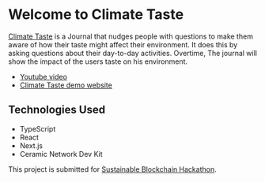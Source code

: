 <h1>Welcome to Climate Taste</h1>

[Climate Taste](https://climate-taste.vercel.app/) is a Journal that nudges people with questions to make them aware of how their taste might affect their environment. It does this by asking questions about their day-to-day activities.
Overtime, The journal will show the impact of the users taste on his environment.

- [Youtube video](https://youtube.com)
- [Climate Taste demo website](https://climate-taste.vercel.app/)




## Technologies Used

- TypeScript
- React
- Next.js
- Ceramic Network Dev Kit

This project is submitted for [Sustainable Blockchain Hackathon](https://gitcoin.co/issue/29009). 

 
